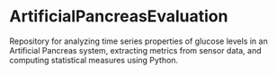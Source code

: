 # ArtificialPancreasEvaluation
Repository for analyzing time series properties of glucose levels in an Artificial Pancreas system, extracting metrics from sensor data, and computing statistical measures using Python.
